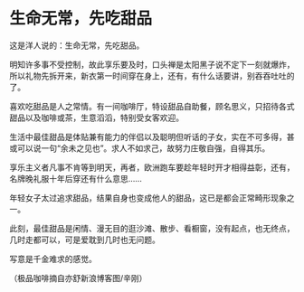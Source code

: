 # 生命无常，先吃甜品

这是洋人说的：生命无常，先吃甜品。

明知许多事不受控制，故此享乐要及时，口头禅是太阳黑子说不定下一刻就爆炸，所以礼物先拆开来，新衣第一时间穿在身上，还有，有什么话要讲，别吞吞吐吐的了。

喜欢吃甜品是人之常情。有一间咖啡厅，特设甜品自助餐，顾名思义，只招待各式甜品以及咖啡或茶，生意滔滔，特别受女客欢迎。

生活中最佳甜品是体贴兼有能力的伴侣以及聪明但听话的子女，实在不可多得，甚或可以说一句“余未之见也”。求人不如求己，故努力庄敬自强，自得其乐。

享乐主义者凡事不肯等到明天，再者，欧洲跑车要趁年轻时开才相得益彰，还有，名牌晚礼服十年后穿还有什么意思……

年轻女子太过追求甜品，结果自身也变成他人的甜品，这已是都会正常畸形现象之一。

此刻，最佳甜品是闲情、漫无目的逛沙滩、散步、看橱窗，没有起点，也无终点，几时走都可以，可是爱耽到几时也无问题。

写意是千金难求的感觉。

（极品咖啡摘自亦舒新浪博客图/辛刚）
